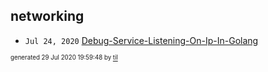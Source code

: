 ## networking


* <code>Jul 24, 2020</code> [Debug-Service-Listening-On-Ip-In-Golang](2020-07-24T20-48-46-debug-service-listening-on-ip-in-golang.md)

<sup><sub>generated 29 Jul 2020 19:59:48 by <a href='https://github.com/senorprogrammer/til'>til</a></sub></sup>
